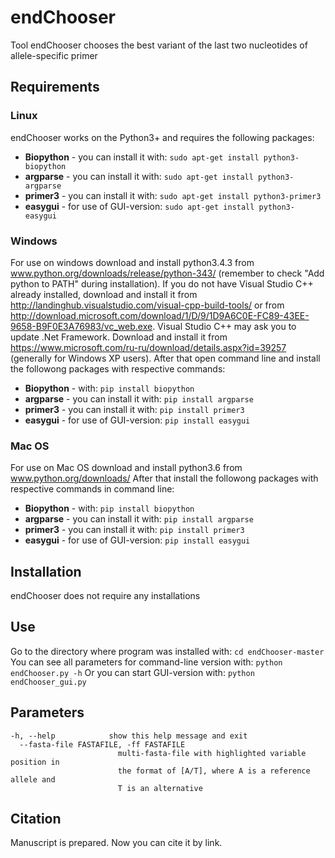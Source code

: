 # endChooser
Tool endChooser chooses the best variant of the last two nucleotides of allele-specific primer

## Requirements
### Linux
endChooser works on the Python3+ and requires the following packages:
* **Biopython** - you can install it with: `sudo apt-get install python3-biopython`
* **argparse** - you can install it with: `sudo apt-get install python3-argparse`
* **primer3** - you can install it with: `sudo apt-get install python3-primer3`
* **easygui** - for use of GUI-version: `sudo apt-get install python3-easygui`

### Windows
For use on windows download and install python3.4.3 from www.python.org/downloads/release/python-343/ (remember to check "Add python to PATH" during installation). 
If you do not have Visual Studio C++ already installed, download and install it from http://landinghub.visualstudio.com/visual-cpp-build-tools/ or from http://download.microsoft.com/download/1/D/9/1D9A6C0E-FC89-43EE-9658-B9F0E3A76983/vc_web.exe. 
Visual Studio C++ may ask you to update .Net Framework. Download and install it from https://www.microsoft.com/ru-ru/download/details.aspx?id=39257 (generally for Windows XP users). 
After that open command line and install the followong packages with respective commands:
* **Biopython** - with: `pip install biopython`
* **argparse** - you can install it with: `pip install argparse`
* **primer3** - you can install it with: `pip install primer3`
* **easygui** - for use of GUI-version: `pip install easygui`

### Mac OS
For use on Mac OS download and install python3.6 from www.python.org/downloads/
After that install the followong packages with respective commands in command line:
* **Biopython** - with: `pip install biopython`
* **argparse** - you can install it with: `pip install argparse`
* **primer3** - you can install it with: `pip install primer3`
* **easygui** - for use of GUI-version: `pip install easygui`

## Installation
endChooser does not require any installations

## Use
Go to the directory where program was installed with:
`cd endChooser-master`
You can see all parameters for command-line version with:
`python endChooser.py -h`
Or you can start GUI-version with:
`python endChooser_gui.py`
## Parameters
```
-h, --help            show this help message and exit
  --fasta-file FASTAFILE, -ff FASTAFILE
                        multi-fasta-file with highlighted variable position in
                        the format of [A/T], where A is a reference allele and
                        T is an alternative
```
## Citation
Manuscript is prepared. Now you can cite it by link.
